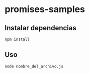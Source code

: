 # promises-samples

## Instalar dependencias
```
npm install
```

## Uso
```
node nombre_del_archivo.js
```

